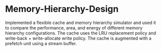 # Memory-Hierarchy-Design
Implemented a flexible cache and memory hierarchy simulator and used it to compare the performance, area, and energy of different memory hierarchy configurations. The cache uses the LRU replacement policy and write-back + write-allocate write policy. The cache is augmented with a prefetch unit using a stream buffer.
